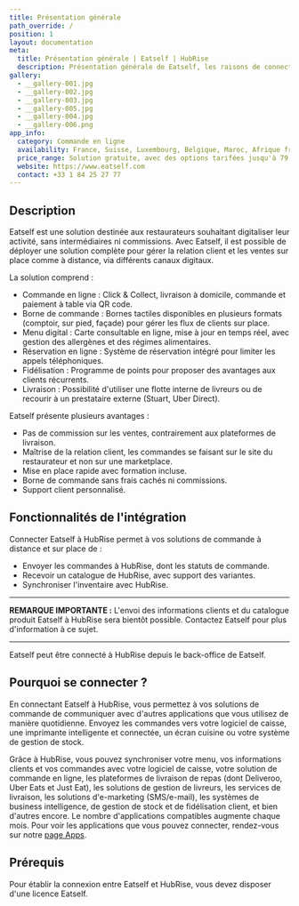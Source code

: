 ```yaml
---
title: Présentation générale
path_override: /
position: 1
layout: documentation
meta:
  title: Présentation générale | Eatself | HubRise
  description: Présentation générale de Eatself, les raisons de connecter Eatself à HubRise et fonctionnalités de l'intégration avec HubRise. Synchronisez vos données.
gallery:
  - __gallery-001.jpg
  - __gallery-002.jpg
  - __gallery-003.jpg
  - __gallery-005.jpg
  - __gallery-004.jpg
  - __gallery-006.png
app_info:
  category: Commande en ligne
  availability: France, Suisse, Luxembourg, Belgique, Maroc, Afrique francophone
  price_range: Solution gratuite, avec des options tarifées jusqu'à 79 € par mois.
  website: https://www.eatself.com
  contact: +33 1 84 25 27 77
---
```


## Description

Eatself est une solution destinée aux restaurateurs souhaitant digitaliser leur activité, sans intermédiaires ni commissions. Avec Eatself, il est possible de déployer une solution complète pour gérer la relation client et les ventes sur place comme à distance, via différents canaux digitaux.

La solution comprend :

- Commande en ligne : Click & Collect, livraison à domicile, commande et paiement à table via QR code.
- Borne de commande : Bornes tactiles disponibles en plusieurs formats (comptoir, sur pied, façade) pour gérer les flux de clients sur place.
- Menu digital : Carte consultable en ligne, mise à jour en temps réel, avec gestion des allergènes et des régimes alimentaires.
- Réservation en ligne : Système de réservation intégré pour limiter les appels téléphoniques.
- Fidélisation : Programme de points pour proposer des avantages aux clients récurrents.
- Livraison : Possibilité d'utiliser une flotte interne de livreurs ou de recourir à un prestataire externe (Stuart, Uber Direct).

Eatself présente plusieurs avantages :

- Pas de commission sur les ventes, contrairement aux plateformes de livraison.
- Maîtrise de la relation client, les commandes se faisant sur le site du restaurateur et non sur une marketplace.
- Mise en place rapide avec formation incluse.
- Borne de commande sans frais cachés ni commissions.
- Support client personnalisé.

## Fonctionnalités de l'intégration

Connecter Eatself à HubRise permet à vos solutions de commande à distance et sur place de :

- Envoyer les commandes à HubRise, dont les statuts de commande.
- Recevoir un catalogue de HubRise, avec support des variantes.
- Synchroniser l'inventaire avec HubRise.

---

**REMARQUE IMPORTANTE :** L'envoi des informations clients et du catalogue produit Eatself à HubRise sera bientôt possible. Contactez Eatself pour plus d'information à ce sujet.

---

Eatself peut être connecté à HubRise depuis le back-office de Eatself.

## Pourquoi se connecter ?

En connectant Eatself à HubRise, vous permettez à vos solutions de commande de communiquer avec d'autres applications que vous utilisez de manière quotidienne. Envoyez les commandes vers votre logiciel de caisse, une imprimante intelligente et connectée, un écran cuisine ou votre système de gestion de stock.

Grâce à HubRise, vous pouvez synchroniser votre menu, vos informations clients et vos commandes avec votre logiciel de caisse, votre solution de commande en ligne, les plateformes de livraison de repas (dont Deliveroo, Uber Eats et Just Eat), les solutions de gestion de livreurs, les services de livraison, les solutions d'e-marketing (SMS/e-mail), les systèmes de business intelligence, de gestion de stock et de fidélisation client, et bien d'autres encore. Le nombre d'applications compatibles augmente chaque mois. Pour voir les applications que vous pouvez connecter, rendez-vous sur notre [page Apps](/apps).

## Prérequis

Pour établir la connexion entre Eatself et HubRise, vous devez disposer d'une licence Eatself.
